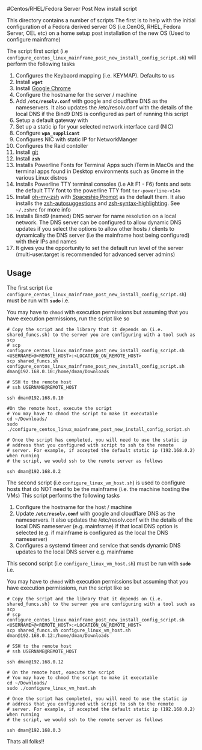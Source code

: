 #Centos/RHEL/Fedora Server Post New install script

This directory contains a number of scripts 
The first is to help with the initial configuration of a Fedora derived server OS (i.e.CenOS, RHEL, Fedora Server, OEL etc)
on a home setup post installation of the new OS (Used to configure mainframe)

The script first script (i.e `configure_centos_linux_mainframe_post_new_install_config_script.sh`)  will perform the following tasks
1) Configures the Keybaord mapping (i.e. KEYMAP). Defaults to us
2) Install **`wget`**
3) Install [Google Chrome](https://www.google.co.uk/chrome/)
4) Configure the hostname for the server / machine
5) Add **`/etc/resolv.conf`** with google and cloudflare DNS as the nameservers. It also updates the /etc/resolv.conf with the details of the local DNS if the Bind9 DNS is configured as part of running this script
6) Setup a default gateway with 
7) Set up a static ip for your selected network interface card (NIC)
8) Configure **`wpa_supplicant`**
9) Configures NIC with static IP for NetworkManger 
10) Configures the Raid contoller
11) Install [git](https://git-scm.com/about)
12) Install **`zsh`**
13) Installs Powerline Fonts for Terminal Apps such iTerm in MacOs and the terminal apps found in Desktop environments such as Gnome in the various Linux distros
14) Installs Powerline TTY terminal consoles (i.e Alt F1 - F6) fonts and sets the default TTY font to the powerline TTY font `ter-powerline-v14n`
15) Install [oh-my-zsh](https://github.com/ohmyzsh/ohmyzsh) with [Spaceship Prompt](https://spaceship-prompt.sh/) as the default them. It also installs the [zsh-autosuggestions](https://github.com/zsh-users/zsh-autosuggestions/blob/master/INSTALL.md) and [zsh-syntax-highlighting](https://github.com/zsh-users/zsh-syntax-highlighting/blob/master/INSTALL.md). See `~/.zshrc` for more info
16) Installs Bind9 (named) DNS server for name resolution on a local network. The DNS server can be configured to allow dynamic DNS 
updates if you select the options to allow other hosts / clients to dynamically the DNS server (i.e the mainframe host being configured) with their IPs and names
17) It gives you the opportunity to set the default run level of the server (multi-user.target is recommended for advanced server admins)

## Usage

The first script (i.e `configure_centos_linux_mainframe_post_new_install_config_script.sh`) must be run with **`sudo`** i.e. 

You may have to `chmod` with execution permissions but assuming that you
have execution permissions, run the script like so

```shell
# Copy the script and the library that it depends on (i.e. shared_funcs.sh) to the server you are configuring with a tool such as scp
# scp configure_centos_linux_mainframe_post_new_install_config_script.sh <USERNAME>@<REMOTE_HOST>:<LOCATION_ON_REMOTE_HOST>
scp shared_funcs.sh configure_centos_linux_mainframe_post_new_install_config_script.sh dman@192.168.0.10:/home/dman/Downloads

# SSH to the remote host
# ssh USERNAME@REMOTE_HOST

ssh dman@192.168.0.10

#On the remote host, execute the script
# You may have to chmod the script to make it executable
cd ~/Downloads/
sudo ./configure_centos_linux_mainframe_post_new_install_config_script.sh

# Once the script has completed, you will need to use the static ip 
# address that you configured with script to ssh to the remote 
# server. For example, if accepted the default static ip (192.168.0.2) when running 
# the script, we would ssh to the remote server as follows

ssh dman@192.168.0.2

```


The second script (i.e `configure_linux_vm_host.sh`) is used to configure hosts that do NOT need to be the mainframe (i.e. the machine hosting the VMs)
This script performs the following tasks
1) Configure the hostname for the host / machine
2) Update **`/etc/resolv.conf`** with google and cloudflare DNS as the nameservers. It also updates the /etc/resolv.conf with the details of the local DNS nameserver (e.g. mainframe) if that local DNS option is selected (e.g. if mainframe is configured as the local the DNS nameserver) 
3) Configures a systemd timeer and service that sends dynamic DNS updates to the local DNS server e.g. mainframe 


This second script (i.e `configure_linux_vm_host.sh`) must be run with **`sudo`** i.e.

You may have to `chmod` with execution permissions but assuming that you
have execution permissions, run the script like so

```shell
# Copy the script and the library that it depends on (i.e. shared_funcs.sh) to the server you are configuring with a tool such as scp
# scp configure_centos_linux_mainframe_post_new_install_config_script.sh <USERNAME>@<REMOTE_HOST>:<LOCATION_ON_REMOTE_HOST>
scp shared_funcs.sh configure_linux_vm_host.sh dman@192.168.0.12:/home/dman/Downloads

# SSH to the remote host
# ssh USERNAME@REMOTE_HOST

ssh dman@192.168.0.12

# On the remote host, execute the script
# You may have to chmod the script to make it executable
cd ~/Downloads/
sudo ./configure_linux_vm_host.sh

# Once the script has completed, you will need to use the static ip 
# address that you configured with script to ssh to the remote 
# server. For example, if accepted the default static ip (192.168.0.2) when running 
# the script, we would ssh to the remote server as follows

ssh dman@192.168.0.3

```
Thats all folks!!
